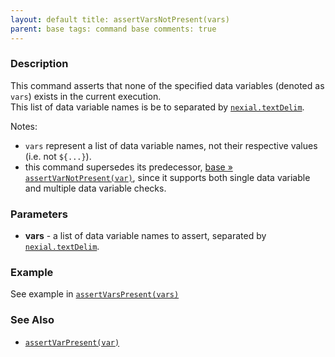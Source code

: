```yaml
---
layout: default title: assertVarsNotPresent(vars)
parent: base tags: command base comments: true
---
```



### Description
This command asserts that none of the specified data variables (denoted as `vars`) exists in the current execution.  
This list of data variable names is be to separated
by [`nexial.textDelim`](../../systemvars/index.html#nexial.textDelim).

Notes:
- `vars` represent a list of data variable names, not their respective values (i.e. not `${...}`).
- this command supersedes its predecessor, [base &raquo; `assertVarNotPresent(var)`](assertVarNotPresent(var)), since it
  supports both single data variable and multiple data variable checks.


### Parameters
- **vars** - a list of data variable names to assert, separated
  by [`nexial.textDelim`](../../systemvars/index.html#nexial.textDelim).


### Example
See example in [`assertVarsPresent(vars)`](assertVarsPresent(vars)#example)


### See Also
- [`assertVarPresent(var)`](assertVarPresent(var))
